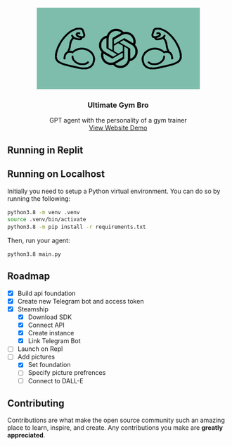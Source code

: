 <br />
<div align="center">
  <a href="https://github.com/github_username/repo_name">
    <img src="assets/logo_2.0.png" alt="Logo" width="371" height="185">
  </a>

<h3 align="center">Ultimate Gym Bro</h3>

  <p align="center">
      GPT agent with the personality of a gym trainer
    <br />
    <a href="https://hmolavi.com/ultimate-gym-bro-chat/">View Website Demo</a>
  </p>
</div>
<div align="center">
</div>

## Running in Replit

## Running on Localhost

Initially you need to setup a Python virtual environment. You can do so by running the following:

```bash
python3.8 -m venv .venv
source .venv/bin/activate
python3.8 -m pip install -r requirements.txt
```

Then, run your agent:

```bash
python3.8 main.py
```

## Roadmap

- [x] Build api foundation
- [x] Create new Telegram bot and access token
- [x] Steamship
  - [x] Download SDK
  - [x] Connect API
  - [x] Create instance
  - [x] Link Telegram Bot
- [ ] Launch on Repl
- [ ] Add pictures
  - [x] Set foundation
  - [ ] Specify picture prefrences
  - [ ] Connect to DALL-E
     
## Contributing
Contributions are what make the open source community such an amazing place to learn, inspire, and create. Any contributions you make are **greatly appreciated**.

